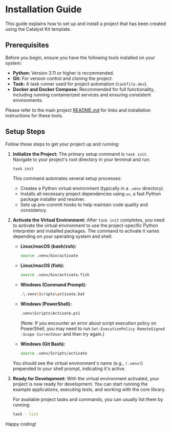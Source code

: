 # Installation Guide

This guide explains how to set up and install a project that has been created using the Catalyst Kit template.

## Prerequisites

Before you begin, ensure you have the following tools installed on your system:

*   **Python:** Version 3.11 or higher is recommended.
*   **Git:** For version control and cloning the project.
*   **Task:** A task runner used for project automation (`taskfile.dev`).
*   **Docker and Docker Compose:** Recommended for full functionality, including running containerized services and ensuring consistent environments.

Please refer to the main project [README.md](https://github.com/{{GITHUB_USERNAME}}/{{PROJECT_SLUG}}/blob/main/README.md) for links and installation instructions for these tools.

## Setup Steps

Follow these steps to get your project up and running:

1.  **Initialize the Project:**
    The primary setup command is `task init`. Navigate to your project's root directory in your terminal and run:
    ```bash
    task init
    ```
    This command automates several setup processes:
    *   Creates a Python virtual environment (typically in a `.venv` directory).
    *   Installs all necessary project dependencies using `uv`, a fast Python package installer and resolver.
    *   Sets up pre-commit hooks to help maintain code quality and consistency.

2.  **Activate the Virtual Environment:**
    After `task init` completes, you need to activate the virtual environment to use the project-specific Python interpreter and installed packages. The command to activate it varies depending on your operating system and shell:

    *   **Linux/macOS (bash/zsh):**
        ```bash
        source .venv/bin/activate
        ```

    *   **Linux/macOS (fish):**
        ```bash
        source .venv/bin/activate.fish
        ```

    *   **Windows (Command Prompt):**
        ```bash
        .\.venv\Scripts\activate.bat
        ```

    *   **Windows (PowerShell):**
        ```bash
        .venv\Scripts\Activate.ps1
        ```
        (Note: If you encounter an error about script execution policy on PowerShell, you may need to run `Set-ExecutionPolicy RemoteSigned -Scope CurrentUser` and then try again.)

    *   **Windows (Git Bash):**
        ```bash
        source .venv/Scripts/activate
        ```
    You should see the virtual environment's name (e.g., `(.venv)`) prepended to your shell prompt, indicating it's active.

3.  **Ready for Development:**
    With the virtual environment activated, your project is now ready for development. You can start running the example applications, executing tests, and working with the core library.

    For available project tasks and commands, you can usually list them by running:
    ```bash
    task --list
    ```

Happy coding!
